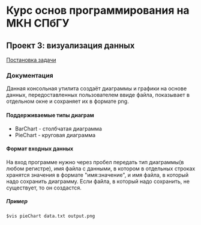 # Курс основ программирования на МКН СПбГУ
## Проект 3: визуализация данных

[Постановка задачи](./TASK.md)

### Документация

Данная консольная утилита создаёт диаграммы и графики на основе данных, передоставленных пользователем ввиде файла, показывает в отдельном окне и сохраняет их в формате png.

#### Поддерживаемые типы диаграм

* BarChart - столбчатая диаграмма
* PieChart - круговая диаграмма

#### Формат входных данных

На вход программе нужно через пробел передать тип диаграммы(в любом регистре), имя файла с данными, в котором в отдельных строках хранятся значения в формате "имя:значение", и имя файла, в который надо сохранить диаграмму.
Если файла, в который надо сохранить, не существует, то он создастся.

##### Пример

    $vis pieChart data.txt output.png